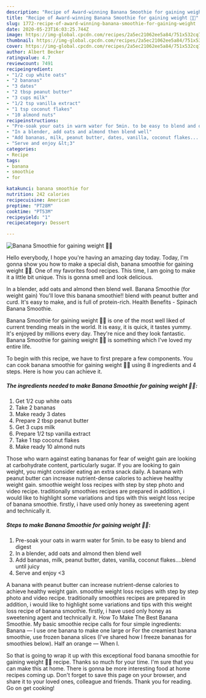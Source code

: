 ```yaml
---
description: "Recipe of Award-winning Banana Smoothie for gaining weight 💪🙏"
title: "Recipe of Award-winning Banana Smoothie for gaining weight 💪🙏"
slug: 1772-recipe-of-award-winning-banana-smoothie-for-gaining-weight
date: 2020-05-23T16:03:25.744Z
image: https://img-global.cpcdn.com/recipes/2a5ec21062ee5a84/751x532cq70/banana-smoothie-for-gaining-weight-💪🙏-recipe-main-photo.jpg
thumbnail: https://img-global.cpcdn.com/recipes/2a5ec21062ee5a84/751x532cq70/banana-smoothie-for-gaining-weight-💪🙏-recipe-main-photo.jpg
cover: https://img-global.cpcdn.com/recipes/2a5ec21062ee5a84/751x532cq70/banana-smoothie-for-gaining-weight-💪🙏-recipe-main-photo.jpg
author: Albert Becker
ratingvalue: 4.7
reviewcount: 7491
recipeingredient:
- "1/2 cup white oats"
- "2 bananas"
- "3 dates"
- "2 tbsp peanut butter"
- "3 cups milk"
- "1/2 tsp vanilla extract"
- "1 tsp coconut flakes"
- "10 almond nuts"
recipeinstructions:
- "Pre-soak your oats in warm water for 5min. to be easy to blend and digest"
- "In a blender, add oats and almond then blend well"
- "Add bananas, milk, peanut butter, dates, vanilla, coconut flakes....blend until juicy"
- "Serve and enjoy &lt;3"
categories:
- Recipe
tags:
- banana
- smoothie
- for

katakunci: banana smoothie for 
nutrition: 242 calories
recipecuisine: American
preptime: "PT28M"
cooktime: "PT53M"
recipeyield: "1"
recipecategory: Dessert

---
```



![Banana Smoothie for gaining weight 💪🙏](https://img-global.cpcdn.com/recipes/2a5ec21062ee5a84/751x532cq70/banana-smoothie-for-gaining-weight-💪🙏-recipe-main-photo.jpg)

Hello everybody, I hope you're having an amazing day today. Today, I'm gonna show you how to make a special dish, banana smoothie for gaining weight 💪🙏. One of my favorites food recipes. This time, I am going to make it a little bit unique. This is gonna smell and look delicious.

In a blender, add oats and almond then blend well. Banana Smoothie (for weight gain) You&#39;ll love this banana smoothie!! blend with peanut butter and curd. It&#39;s easy to make, and is full of protein-rich. Health Benefits - Spinach Banana Smoothie.

Banana Smoothie for gaining weight 💪🙏 is one of the most well liked of current trending meals in the world. It is easy, it is quick, it tastes yummy. It's enjoyed by millions every day. They're nice and they look fantastic. Banana Smoothie for gaining weight 💪🙏 is something which I've loved my entire life.


To begin with this recipe, we have to first prepare a few components. You can cook banana smoothie for gaining weight 💪🙏 using 8 ingredients and 4 steps. Here is how you can achieve it.

<!--inarticleads1-->

##### The ingredients needed to make Banana Smoothie for gaining weight 💪🙏:

1. Get 1/2 cup white oats
1. Take 2 bananas
1. Make ready 3 dates
1. Prepare 2 tbsp peanut butter
1. Get 3 cups milk
1. Prepare 1/2 tsp vanilla extract
1. Take 1 tsp coconut flakes
1. Make ready 10 almond nuts


Those who warn against eating bananas for fear of weight gain are looking at carbohydrate content, particularly sugar. If you are looking to gain weight, you might consider eating an extra snack daily. A banana with peanut butter can increase nutrient-dense calories to achieve healthy weight gain. smoothie weight loss recipes with step by step photo and video recipe. traditionally smoothies recipes are prepared in addition, i would like to highlight some variations and tips with this weight loss recipe of banana smoothie. firstly, i have used only honey as sweetening agent and technically it. 

<!--inarticleads2-->

##### Steps to make Banana Smoothie for gaining weight 💪🙏:

1. Pre-soak your oats in warm water for 5min. to be easy to blend and digest
1. In a blender, add oats and almond then blend well
1. Add bananas, milk, peanut butter, dates, vanilla, coconut flakes....blend until juicy
1. Serve and enjoy &lt;3


A banana with peanut butter can increase nutrient-dense calories to achieve healthy weight gain. smoothie weight loss recipes with step by step photo and video recipe. traditionally smoothies recipes are prepared in addition, i would like to highlight some variations and tips with this weight loss recipe of banana smoothie. firstly, i have used only honey as sweetening agent and technically it. How To Make The Best Banana Smoothie. My basic smoothie recipe calls for four simple ingredients: Banana — I use one banana to make one large or For the creamiest banana smoothie, use frozen banana slices (I&#39;ve shared how I freeze bananas for smoothies below). Half an orange — When I. 

So that is going to wrap it up with this exceptional food banana smoothie for gaining weight 💪🙏 recipe. Thanks so much for your time. I'm sure that you can make this at home. There is gonna be more interesting food at home recipes coming up. Don't forget to save this page on your browser, and share it to your loved ones, colleague and friends. Thank you for reading. Go on get cooking!
